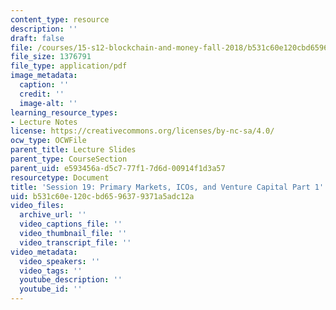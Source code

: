 ```yaml
---
content_type: resource
description: ''
draft: false
file: /courses/15-s12-blockchain-and-money-fall-2018/b531c60e120cbd6596379371a5adc12a_MIT15_S12F18_ses19.pdf
file_size: 1376791
file_type: application/pdf
image_metadata:
  caption: ''
  credit: ''
  image-alt: ''
learning_resource_types:
- Lecture Notes
license: https://creativecommons.org/licenses/by-nc-sa/4.0/
ocw_type: OCWFile
parent_title: Lecture Slides
parent_type: CourseSection
parent_uid: e593456a-d5c7-77f1-7d6d-00914f1d3a57
resourcetype: Document
title: 'Session 19: Primary Markets, ICOs, and Venture Capital Part 1'
uid: b531c60e-120c-bd65-9637-9371a5adc12a
video_files:
  archive_url: ''
  video_captions_file: ''
  video_thumbnail_file: ''
  video_transcript_file: ''
video_metadata:
  video_speakers: ''
  video_tags: ''
  youtube_description: ''
  youtube_id: ''
---
```

